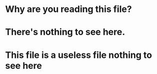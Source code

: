 # Why are you reading this file? 
# There's nothing to see here.
# This file is a useless file nothing to see here
